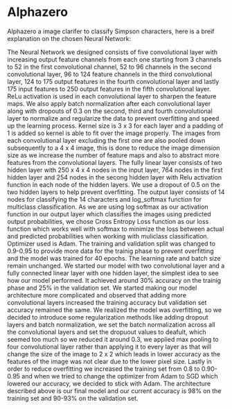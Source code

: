 # Alphazero

Alphazero a image clarifer to classify Simpson characters, here is a breif explanation on the chosen 
Neural Network:

The Neural Network we designed consists of five convolutional layer with increasing output
feature channels from each one starting from 3 channels to 52 in the first convolutional channel,
52 to 96 channels in the second convolutional layer, 96 to 124 feature channels in the third convolutional layer,
124 to 175 output features in the fourth convolutional layer and lastly 175 input features to 250 output features
in the fifth convolutional layer. ReLu activation is used in each convolutional layer to sharpen the feature maps.
We also apply batch normalization after each convolutional layer along with dropouts of 0.3 on the second,
third and fourth convolutional layer to normalize and regularize the data to prevent overfitting and speed up the learning process.
Kernel size is 3 x 3 for each layer and a padding of 1 is added so kernel is able to fit over the image properly.
The images from each convolutional layer excluding the first one are also pooled down subsequently to a 4 x 4 image,
this is done to reduce the image dimension size as we increase the number of feature maps and also to abstract more features
from the convolutional layers.
The fully linear layer consists of two hidden layer with 250 x 4 x 4 nodes in the input layer, 764 nodes in the first 
hidden layer and 254 nodes in the secong hidden layer with Relu activation function in each node of the hidden layers.
We use a dropout of 0.5 on the two hidden layers to help prevent overfitting.
The output layer consists of 14 nodes for classifying the 14 characters and log_softmax function for multiclass
classification.
As we are using log softmax as our activation function in our output layer which classifies the images using predicted output probabilities,
we chose Cross Entropy Loss function as our loss function which works well with softmax to minimize the loss between actual
and predicted probabilities when working with muliclass classification.
Optimizer used is Adam.
The training and validation split was changed to 0.9-0.95 to provide more data for the trainig phase to prevent overfitting and
the model was trained for 40 epochs. The learning rate and batch size remain unchanged. 
We started our model with two convolutional layer and a fully connected linear layer with one hidden layer, the simplest 
idea to see how our model performed. It achieved around 30% accuracy on the trainig phase and 25% in the validation set.
We started making our model architecture more complicated and observed that adding more convolutional layers increased the
training accuracy but validation set accuracy remained the same. We realized the model was overfitting, so we decided to 
introduce some regularization methods like adding dropout layers and batch normalization, we set the batch normalization
across all the convolutional layers and set the dropuout values to deafult, which seemed too much so we reduced it around 0.3, we 
applied max pooling to four convolutional layer rather than applying it to every layer as that will change the size of the 
image to 2 x 2 which leads in lower accuracy as the features of the image was not clear due to the lower pixel size. Lastly in 
order to reduce overfitting we increased the training set from 0.8 to 0.90-0.95 and when we tried to change the optimizer from Adam 
to SGD which lowered our accuracy, we decided to stick with Adam. The architecture described above is our final model and 
our current accuracy is 98% on the training set and 90-93% on the validation set.
 
